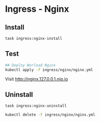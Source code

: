 # Ingress - Nginx

## Install
```bash
task ingress:nginx-install
```

## Test
```bash
## Deploy Worload Nginx
kubectl apply -f ingress/nginx/nginx.yml
```

Visit http://nginx.127.0.0.1.nip.io

## Uninstall
```bash
task ingress:nginx-uninstall

kubectl delete -f ingress/nginx/nginx.yml
```
